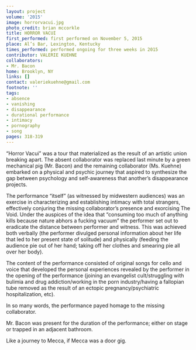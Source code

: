 ```yaml
---
layout: project
volume: '2015'
image: horrorvacui.jpg
photo_credit: brian mccorkle
title: HORROR VACUI
first_performed: first performed on November 5, 2015
place: Al’s Bar, Lexington, Kentucky
times_performed: performed ongoing for three weeks in 2015
contributor: VALERIE KUEHNE
collaborators:
- Mr. Bacon
home: Brooklyn, NY
links: []
contact: valeriekuehne@gmail.com
footnote: ''
tags:
- absence
- vanishing
- disappearance
- durational performance
- intimacy
- pornography
- song
pages: 318-319
---
```


“Horror Vacui” was a tour that materialized as the result of an artistic union breaking apart. The absent collaborator was replaced last minute by a green mechanical pig (Mr. Bacon) and the remaining collaborator (Ms. Kuehne) embarked on a physical and psychic journey that aspired to synthesize the gap between psychology and self-awareness that another’s disappearance projects.

The performance “itself” (as witnessed by midwestern audiences) was an exercise in characterizing and establishing intimacy with total strangers, effectively conjuring the missing collaborator’s presence and exorcising The Void. Under the auspices of the idea that “consuming too much of anything kills because nature abhors a fucking vacuum” the performer set out to eradicate the distance between performer and witness. This was achieved both verbally (the performer divulged personal information about her life that led to her present state of solitude) and physically (feeding the audience pie out of her hand; taking off her clothes and smearing pie all over her body).

The content of the performance consisted of original songs for cello and voice that developed the personal experiences revealed by the performer in the opening of the performance (joining an evangelist cult/struggling with bulimia and drug addiction/working in the porn industry/having a fallopian tube removed as the result of an ectopic pregnancy/psychiatric hospitalization, etc).

In so many words, the performance payed homage to the missing collaborator.

Mr. Bacon was present for the duration of the performance; either on stage or trapped in an adjacent bathroom.

Like a journey to Mecca, if Mecca was a door gig.
